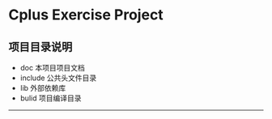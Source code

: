 # Cplus Exercise Project #
## 项目目录说明 ##
- doc 本项目项目文档
- include 公共头文件目录
- lib 外部依赖库
- bulid 项目编译目录

---
